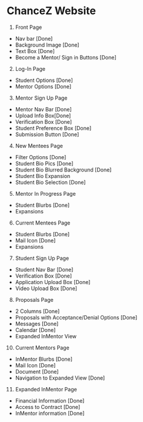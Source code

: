 # ChanceZ Website
1. Front Page
- Nav bar [Done]
- Background Image [Done]
- Text Box [Done]
- Become a Mentor/ Sign in Buttons [Done]
2. Log-In Page
- Student Options [Done]
- Mentor Options [Done]
3. Mentor Sign Up Page
- Mentor Nav Bar [Done]
- Upload Info Box[Done]
- Verification Box [Done]
- Student Preference Box [Done]
- Submission Button [Done]
4. New Mentees Page
- Filter Options [Done]
- Student Bio Pics [Done]
- Student Bio Blurred Background [Done]
- Student Bio Expansion
- Student Bio Selection [Done]
5. Mentor In Progress Page
- Student Blurbs [Done]
- Expansions
6. Current Mentees Page
- Student Blurbs [Done]
- Mail Icon [Done]
- Expansions
7. Student Sign Up Page
- Student Nav Bar [Done]
- Verification Box [Done]
- Application Upload Box [Done]
- Video Upload Box [Done]
8. Proposals Page
- 2 Columns [Done]
- Proposals with Acceptance/Denial Options [Done]
- Messages [Done]
- Calendar [Done]
- Expanded InMentor View
10. Current Mentors Page
- InMentor Blurbs [Done]
- Mail Icon [Done]
- Document [Done]
- Navigation to Expanded View [Done]
11. Expanded InMentor Page
- Financial Information [Done]
- Access to Contract [Done]
- InMentor information [Done]


